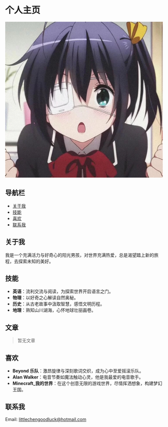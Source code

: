 # 个人主页
![头像](headimg.jpg)
## 导航栏
- [关于我](#about)
- [技能](#skills)
- [喜欢](#like)
- [联系我](#contact)

## 关于我
我是一个充满活力与好奇心的阳光男孩，对世界充满热爱，总是渴望踏上新的旅程，去探索未知的美好。

## 技能
- **英语**：流利交流与阅读，为探索世界开启语言之门。
- **物理**：以好奇之心解读自然奥秘。
- **历史**：从古老故事中汲取智慧，感悟文明历程。
- **地理**：熟知山川湖海，心怀地球壮丽画卷。

## 文章

 > 暂无文章

## 喜欢
- **Beyond 乐队**：激昂旋律与深刻歌词交织，成为心中至爱摇滚乐队。
- **Alan Walker**：电音节奏如魔法触动心灵，他是我最爱的电音歌手。
- **Minecraft_我的世界**：在这个创意无限的游戏世界，尽情挥洒想象，构建梦幻王国。

## 联系我
Email: littlechengoodluck@hotmail.com
